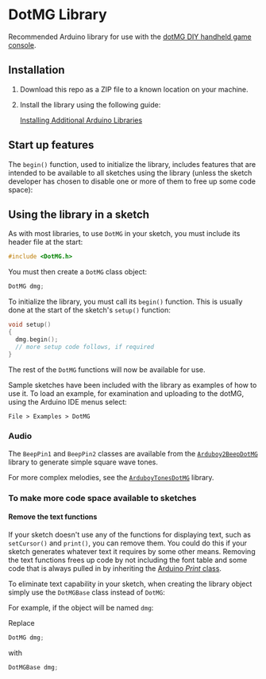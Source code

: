 # DotMG Library

Recommended Arduino library for use with the [dotMG DIY handheld game console](https://modmatic.io/dotmg).

## Installation

1. Download this repo as a ZIP file to a known location on your machine.

2. Install the library using the following guide:

    [Installing Additional Arduino Libraries](https://www.arduino.cc/en/Guide/Libraries#toc5)

## Start up features

The `begin()` function, used to initialize the library, includes features that are intended to be available to all sketches using the library (unless the sketch developer has chosen to disable one or more of them to free up some code space):

## Using the library in a sketch

As with most libraries, to use `DotMG` in your sketch, you must include its header file at the start:

```cpp
#include <DotMG.h>
```

You must then create a `DotMG` class object:

```cpp
DotMG dmg;
```

To initialize the library, you must call its `begin()` function. This is usually done at the start of the sketch's `setup()` function:

```cpp
void setup()
{
  dmg.begin();
  // more setup code follows, if required
}
```

The rest of the `DotMG` functions will now be available for use.

Sample sketches have been included with the library as examples of how to use it. To load an example, for examination and uploading to the dotMG, using the Arduino IDE menus select:

`File > Examples > DotMG`

### Audio

The `BeepPin1` and `BeepPin2` classes are available from the [`Arduboy2BeepDotMG`](https://github.com/modmatic/Arduboy2BeepDotMG) library to generate simple square wave tones.

For more complex melodies, see the [`ArduboyTonesDotMG`](https://github.com/modmatic/ArduboyTonesDotMG) library.

### To make more code space available to sketches

#### Remove the text functions

If your sketch doesn't use any of the functions for displaying text, such as `setCursor()` and `print()`, you can remove them. You could do this if your sketch generates whatever text it requires by some other means. Removing the text functions frees up code by not including the font table and some code that is always pulled in by inheriting the [Arduino *Print* class](http://playground.arduino.cc/Code/Printclass).

To eliminate text capability in your sketch, when creating the library object simply use the `DotMGBase` class instead of `DotMG`:

For example, if the object will be named `dmg`:

Replace

```cpp
DotMG dmg;
```

with

```cpp
DotMGBase dmg;
```
